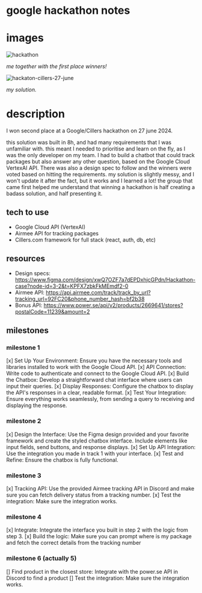# google hackathon notes

# images

![hackathon](https://github.com/neontomo/google-hackathon-27-june/assets/105588693/508bcdf8-41d5-4458-9f6e-bafd0c3d8ab4)

_me together with the first place winners!_

![hackaton-cillers-27-june](https://github.com/neontomo/google-hackathon-27-june/assets/105588693/220cddf8-5761-4810-9864-38e329682b97)

_my solution._

# description

I won second place at a Google/Cillers hackathon on 27 june 2024.

this solution was built in 8h, and had many requirements that I was unfamiliar with. this meant I needed to prioritise and learn on the fly, as I was the only developer on my team. I had to build a chatbot that could track packages but also answer any other question, based on the Google Cloud VertexAI API. There was also a design spec to follow and the winners were voted based on hitting the requirements. my solution is slightly messy, and I won't update it after the fact, but it works and I learned a lot! the group that came first helped me understand that winning a hackathon is half creating a badass solution, and half presenting it.

## tech to use

- Google Cloud API (VertexAI)
- Airmee API for tracking packages
- Cillers.com framework for full stack (react, auth, db, etc)

## resources

- Design specs: https://www.figma.com/design/xwQ7OZF7a7dEPDxhjcGPdn/Hackathon-case?node-id=3-2&t=KPFX7zbkFkMEmdf2-0
- Airmee API: https://api.airmee.com/track/track_by_url?tracking_url=92FC20&phone_number_hash=bf2b38
- Bonus API: https://www.power.se/api/v2/products/2669641/stores?postalCode=11239&amount=2

## milestones

### milestone 1

[x] Set Up Your Environment: Ensure you have the necessary tools and libraries installed to work with the Google Cloud API.
[x] API Connection: Write code to authenticate and connect to the Google Cloud API.
[x] Build the Chatbox: Develop a straightforward chat interface where users can input their queries.
[x] Display Responses: Configure the chatbox to display the API's responses in a clear, readable format.
[x] Test Your Integration: Ensure everything works seamlessly, from sending a query to receiving and displaying the response.

### milestone 2

[x] Design the Interface: Use the Figma design provided and your favorite framework and create the styled chatbox interface. Include elements like input fields, send buttons, and response displays.
[x] Set Up API Integration: Use the integration you made in track 1 with your interface.
[x] Test and Refine: Ensure the chatbox is fully functional.

### milestone 3

[x] Tracking API: Use the provided Airmee tracking API in Discord and make sure you can fetch delivery status from a tracking number.
[x] Test the integration: Make sure the integration works.

### milestone 4

[x] Integrate: Integrate the interface you built in step 2 with the logic from step 3.
[x] Build the logic: Make sure you can prompt where is my package and fetch the correct details from the tracking number

### milestone 6 (actually 5)

[] Find product in the closest store: Integrate with the power.se API in Discord to find a product
[] Test the integration: Make sure the integration works.

